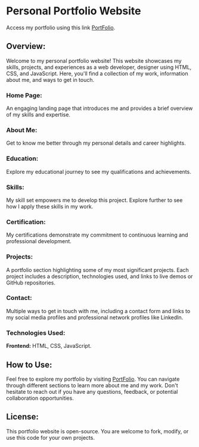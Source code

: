 # **Personal Portfolio Website** 
 Access my portfolio using this link [PortFolio](https://rajput3006.github.io/Personal-Portfolio/).
## **Overview:**
Welcome to my personal portfolio website! This website showcases my skills, projects, and experiences as a web developer, designer using HTML, CSS, and JavaScript. Here, you'll find a collection of my work, information about me, and ways to get in touch.
### **Home Page:** 
An engaging landing page that introduces me and provides a brief overview of my skills and expertise.
### **About Me:** 
Get to know me better through my personal details and career highlights.
### **Education:** 
Explore my educational journey to see my qualifications and achievements.
### **Skills:** 
My skill set empowers me to develop this project. Explore further to see how I apply these skills in my work.
### **Certification:** 
My certifications demonstrate my commitment to continuous learning and professional development.
### **Projects:** 
A portfolio section highlighting some of my most significant projects. Each project includes a description, technologies used, and links to live demos or GitHub repositories.
### **Contact:** 
Multiple ways to get in touch with me, including a contact form and links to my social media profiles and professional network profiles like LinkedIn.
### Technologies Used: 
**Frontend:** HTML, CSS, JavaScript.
## **How to Use:**
Feel free to explore my portfolio by visiting [PortFolio](https://github.com/rajput3006/Personal-Portfolio.git). You can navigate through different sections to learn more about me and my work. Don't hesitate to reach out if you have any questions, feedback, or potential collaboration opportunities.

## **License:**
This portfolio website is open-source. You are welcome to fork, modify, or use this code for your own projects.
